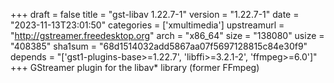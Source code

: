 +++
draft = false
title = "gst-libav 1.22.7-1"
version = "1.22.7-1"
date = "2023-11-13T23:01:50"
categories = ['xmultimedia']
upstreamurl = "http://gstreamer.freedesktop.org"
arch = "x86_64"
size = "138080"
usize = "408385"
sha1sum = "68d1514032add5867aa07f5697128815c84e30f9"
depends = "['gst1-plugins-base>=1.22.7', 'libffi>=3.2.1-2', 'ffmpeg>=6.0']"
+++
GStreamer plugin for the libav* library (former FFmpeg)